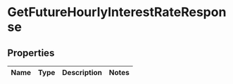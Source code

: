 

# GetFutureHourlyInterestRateResponse


## Properties

| Name | Type | Description | Notes |
|------------ | ------------- | ------------- | -------------|



